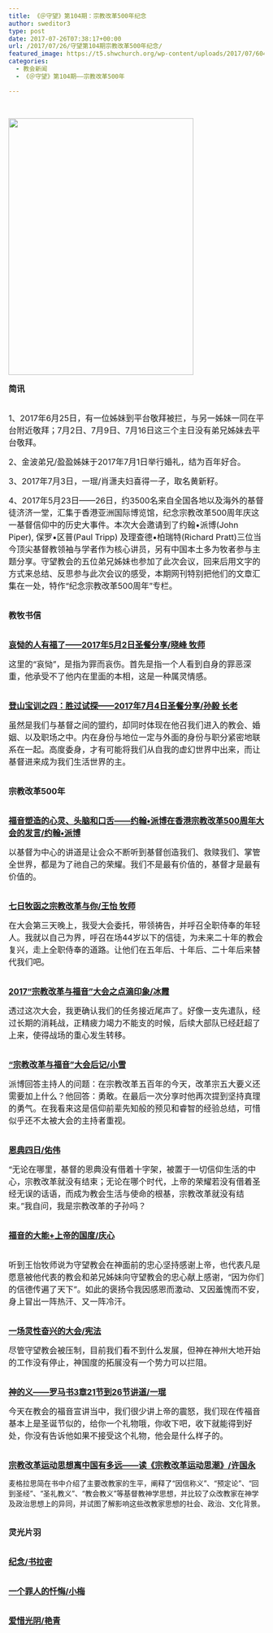 ```yaml
---
title: 《＠守望》第104期：宗教改革500年纪念
author: sweditor3
type: post
date: 2017-07-26T07:38:17+00:00
url: /2017/07/26/守望第104期宗教改革500年纪念/
featured_image: https://t5.shwchurch.org/wp-content/uploads/2017/07/6040273670-400x288.jpg
categories:
  - 教会新闻
  - 《＠守望》第104期——宗教改革500年

---
```

&nbsp;

<img class="aligncenter wp-image-15717" src="http://t5.shwchurch.org/wp-content/uploads/2017/07/604027367.jpg" alt="" width="364" height="505" />

<span style="font-size: 12pt;"><strong>简讯</strong></span>

<span style="font-size: 12pt;"><br /> 1、2017年6月25日，有一位姊妹到平台敬拜被拦，与另一姊妹一同在平台附近敬拜；7月2日、7月9日、7月16日这三个主日没有弟兄姊妹去平台敬拜。</span>

<span style="font-size: 12pt;">2、金波弟兄/盈盈姊妹于2017年7月1日举行婚礼，结为百年好合。</span>

<span style="font-size: 12pt;">3、2017年7月3日，一琨/肖潇夫妇喜得一子，取名黄新籽。</span>

<span style="font-size: 12pt;">4、2017年5月23日——26日，约3500名来自全国各地以及海外的基督徒济济一堂，汇集于香港亚洲国际博览馆，纪念宗教改革500周年庆这一基督信仰中的历史大事件。本次大会邀请到了约翰•派博(John Piper), 保罗•区普(Paul Tripp) 及理查德•柏瑞特(Richard Pratt)三位当今顶尖基督教领袖与学者作为核心讲员，另有中国本土多为牧者参与主题分享。守望教会的五位弟兄姊妹也参加了此次会议，回来后用文字的方式来总结、反思参与此次会议的感受，本期网刊特别把他们的文章汇集在一处，特作“纪念宗教改革500周年”专栏。</span>

<span style="font-size: 12pt;"><strong><br /> 教牧书信</strong></span>

<span style="font-size: 12pt;"><a href="/2017/07/26/八福之哀恸的人有福了/"><strong><br /> 哀恸的人有福了——2017年5月2日圣餐分享/晓峰 牧师</strong></a></span>

<span style="font-size: 12pt;">这里的“哀恸”，是指为罪而哀伤。首先是指一个人看到自身的罪恶深重，他承受不了他内在里面的本相，这是一种属灵情感。</span>

<span style="font-size: 12pt;"><a href="/2017/07/26/登山宝训之四胜过试探2017年7月4日圣餐讲道/"><strong><br /> 登山宝训之四：胜过试探——2017年7月4日圣餐分享/孙毅 长老</strong></a></span>

<span style="font-size: 12pt;">虽然是我们与基督之间的盟约，却同时体现在他召我们进入的教会、婚姻、以及职场之中。内在身份与地位一定与外面的身份与职分紧密地联系在一起。高度委身，才有可能将我们从自我的虚幻世界中出来，而让基督进来成为我们生活世界的主。</span>

<span style="font-size: 12pt;"><strong><br /> 宗教改革500年</strong></span>

<span style="font-size: 12pt;"><a href="/2017/07/26/福音塑造的心灵头脑和口舌/"><strong><br /> 福音塑造的心灵、头脑和口舌——约翰•派博在香港宗教改革500周年大会的发言/约翰•派博</strong></a></span>

<span style="font-size: 12pt;">以基督为中心的讲道是让会众不断听到基督创造我们、救赎我们、掌管全世界，都是为了祂自己的荣耀。我们不是最有价值的，基督才是最有价值的。</span>

<span style="font-size: 12pt;"><a href="/2017/07/26/【七日牧函】宗教改革与你/"><strong><br /> 七日牧函之宗教改革与你/王怡 牧师</strong></a></span>

<span style="font-size: 12pt;">在大会第三天晚上，我受大会委托，带领祷告，并呼召全职侍奉的年轻人。我就以自己为界，呼召在场44岁以下的信徒，为未来二十年的教会复兴，走上全职侍奉的道路。让他们在五年后、十年后、二十年后来替代我们吧。</span>

<span style="font-size: 12pt;"><a href="/2017/07/26/2017宗教改革与福音大会之点滴印象/"><strong><br /> 2017“宗教改革与福音”大会之点滴印象/冰霞</strong></a></span>

<span style="font-size: 12pt;">透过这次大会，我更确认我们的任务接近尾声了。好像一支先遣队，经过长期的消耗战，正精疲力竭力不能支的时候，后续大部队已经赶超了上来，使得战场的重心发生转移。</span>

<span style="font-size: 12pt;"><a href="/2017/07/26/宗教改革与福音大会后记/"><strong><br /> “宗教改革与福音”大会后记/小雪</strong></a></span>

<span style="font-size: 12pt;">派博回答主持人的问题：在宗教改革五百年的今天，改革宗五大要义还需要加上什么？他回答：勇敢。在最后一次分享时他再次提到坚持真理的勇气。在我看来这是信仰前辈先知般的预见和睿智的经验总结，可惜似乎还不太被大会的主持者重视。</span>

<span style="font-size: 12pt;"><a href="/2017/07/26/恩典四日/"><strong><br /> 恩典四日/佑伟</strong></a></span>

<span style="font-size: 12pt;">“无论在哪里，基督的恩典没有借着十字架，被置于一切信仰生活的中心，宗教改革就没有结束；无论在哪个时代，上帝的荣耀若没有借着圣经无误的话语，而成为教会生活与使命的根基，宗教改革就没有结束。”我自问，我是宗教改革的子孙吗？</span>

<span style="font-size: 12pt;"><a href="/2017/07/26/福音的大能上帝的国度/"><strong><br /> 福音的大能+上帝的国度/庆心</strong></a></span>
  
<span style="font-size: 12pt;"><br /> 听到王怡牧师说为守望教会在神面前的忠心坚持感谢上帝，也代表凡是愿意被他代表的教会和弟兄姊妹向守望教会的忠心献上感谢，“因为你们的信德传遍了天下”。如此的褒扬令我因感恩而激动、又因羞愧而不安，身上冒出一阵热汗、又一阵冷汗。</span>

<span style="font-size: 12pt;"><a href="/2017/07/26/香港宗教改革与福音大会一场灵性奋兴的大会/"><strong><br /> 一场灵性奋兴的大会/宪法</strong></a></span>

<span style="font-size: 12pt;">尽管守望教会被压制，目前我们看不到什么发展，但神在神州大地开始的工作没有停止，神国度的拓展没有一个势力可以拦阻。</span>

<span style="font-size: 12pt;"><a href="/2017/07/26/神的义罗马书3章21节到26节讲道/"><strong><br /> 神的义——罗马书</strong><strong>3</strong><strong>章</strong><strong>21</strong><strong>节到</strong><strong>26</strong><strong>节讲道</strong><strong>/</strong><strong>一琨</strong></a></span>

<span style="font-size: 12pt;">今天在教会的福音宣讲当中，我们很少讲上帝的震怒，我们现在传福音基本上是圣诞节似的，给你一个礼物哦，你收下吧，收下就能得到好处，你没有告诉他如果不接受这个礼物，他会是什么样子的。</span>

<span style="font-size: 12pt;"><a href="/2017/07/26/宗教改革运动思想离中国有多远读宗教改革/"><strong><br /> 宗教改革运动思想离中国有多远——读《宗教改革运动思潮》/许国永</strong></a></span>

麦格拉思简在书中介绍了主要改教家的生平，阐释了“因信称义”、“预定论”、“回到圣经”、“圣礼教义”、“教会教义”等基督教神学思想，并比较了众改教家在神学及政治思想上的异同，并试图了解影响这些改教家思想的社会、政治、文化背景。

<span style="font-size: 12pt;"><strong><br /> 灵光片羽</strong></span>

<span style="font-size: 12pt;"><a href="/2017/07/26/纪念今天/"><strong><br /> 纪念/书拉密</strong></a></span>

<span style="font-size: 12pt;"><a href="/2017/07/26/一个罪人的忏悔/"><strong><br /> 一个罪人的忏悔/小梅</strong></a></span>

<span style="font-size: 12pt;"><a href="/2017/07/26/爱惜光阴/"><strong><br /> 爱惜光阴/艳青</strong></a></span>